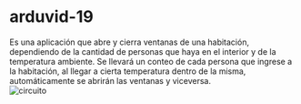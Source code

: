 # arduvid-19
Es una aplicación que abre y cierra ventanas de una habitación, dependiendo de la cantidad de personas que haya en el interior y de la temperatura ambiente. 
Se llevará un conteo de cada persona que ingrese a la habitación, al llegar a cierta temperatura dentro de la misma, automáticamente se abrirán las ventanas y viceversa.  
![circuito](https://i.imgur.com/vrbbDaz.png)
